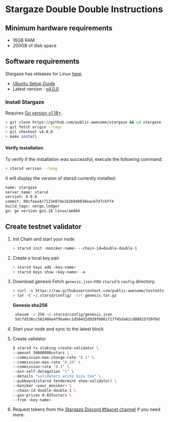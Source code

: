 # Stargaze Double Double Instructions

## Minimum hardware requirements

- 16GB RAM
- 200GB of disk space

## Software requirements

Stargaze has releases for Linux [here](https://github.com/public-awesome/stargaze/releases/tag/v4.0.0).

- [Ubuntu Setup Guide](./ubuntu.md)
- Latest version : [v4.0.0](https://github.com/public-awesome/stargaze/releases/tag/v4.0.0)

### Install Stargaze

Requires [Go version v1.18+](https://golang.org/doc/install).

```sh
> git clone https://github.com/public-awesome/stargaze && cd stargaze
> git fetch origin --tags
> git checkout v4.0.0
> make install
```

#### Verify installation

To verify if the installation was successful, execute the following command:

```sh
> starsd version --long
```

It will display the version of starsd currently installed:

```sh
name: stargaze
server_name: starsd
version: 4.0.0
commit: 80cfeaa4c7123e87de162b9d8038eacb7d7cbff4
build_tags: netgo,ledger
go: go version go1.18 linux/amd64
```

## Create testnet validator

1. Init Chain and start your node

   ```sh
   > starsd init <moniker-name> --chain-id=double-double-1
   ```

2. Create a local key pair

   ```sh
   > starsd keys add <key-name>
   > starsd keys show <key-name> -a
   ```

3. Download genesis
   Fetch `genesis.json` into `starsd`'s `config` directory.

   ```sh
   > curl -s https://raw.githubusercontent.com/public-awesome/testnets/main/double-double-1/genesis/genesis.tar.gz > genesis.tar.gz
   > tar -C ~/.starsd/config/ -xvf genesis.tar.gz
   ```

   **Genesis sha256**

   ```sh
    shasum -a 256 ~/.starsd/config/genesis.json
    5dcfd536cc562408e4f9ba0ec1d584d2d939f0861f27f45da62cd08925fd9f6d  /home/jhernandez/.starsd/config/genesis.json
   ```

4. Start your node and sync to the latest block

5. Create validator

   ```sh
   $ starsd tx staking create-validator \
   --amount 50000000ustars \
   --commission-max-change-rate "0.1" \
   --commission-max-rate "0.20" \
   --commission-rate "0.1" \
   --min-self-delegation "1" \
   --details "validators write bios too" \
   --pubkey=$(starsd tendermint show-validator) \
   --moniker <your_moniker> \
   --chain-id double-double-1 \
   --gas-prices 0.025ustars \
   --from <key-name>
   ```

6. Request tokens from the [Stargaze Discord #faucet channel](https://discord.gg/stargaze) if you need more.
